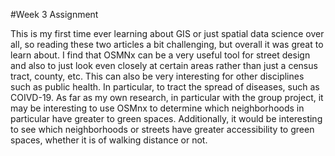 #Week 3 Assignment 

This is my first time ever learning about GIS or just spatial data science over all, so reading these two articles a bit challenging, but overall it was great to 
learn about. I find that OSMNx can be a very useful tool for street design and also to just look even closely at certain areas rather than just a census tract, 
county, etc. This can also be very interesting for other disciplines such as public health. In particular, to tract the spread of diseases, such as COIVD-19. As 
far as my own research, in particular with the group project, it may be interesting to use OSMnx to determine which neighborhoods in particular have greater 
to green spaces. Additionally, it would be interesting to see which neighborhoods or streets have greater accessibility to green spaces, whether it is of walking
distance or not. 
